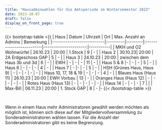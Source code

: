 ```yaml
---
title: "Hausadminwahlen für die Amtsperiode im Wintersemester 2023"
date: 2023-10-07
draft: false
display_on_front_page: true
---
```


{{< bootstrap-table >}}
| Haus                      | Datum    | Uhrzeit | Ort                      | Max. Anzahl an Admins | Bemerkung |
|---------------------------|:---------|:--------|:-------------------------|----------------------:|-----------|
| MKH und O2 Wohnwürfel     | 26.10.23 | 20:00   | 1.Stock         | 9                     |     -      |
| Haus 2                    | 30.10.23| 20:00 | 2A Erdgeschoss GAP    | 5                     |   -        |
| Haus 3                    | 24.10.23 | 20:00   | zwischen dem Haus 3b und 3d | 6                   |   -        |
| EWH                       | -               | -          | -                                 | 11                    |    -       |
| Haus 5 & 8              |-                | -         | -                                   | 5                     |     -      |
| Haus 6                    | -               | -          |      -                               | 4                     |    -       |
| Haus 7                    | -              |-            |     -                                | 5                     |    -       |
| HSH (Grünes Haus, Haus 9) |   -       |    -     |           -               |          -             |     -      |
| Haus 10, 17, 18 & 19      |  -     |    -      |              -                               | 4                     |    -       |
| Blaues Haus (Haus 11)     | 26.10.23   |   20:00 |   EWH Vorbau  |  13                 |      -     |
| Oranges Haus (Haus 12)    |  -        |     -    |          -                |             -          |     -      |
| Rotes Haus (Haus 13)      |    -      |    -     |             -             |            -           |      -     |
| Haus 14                   |     -    |     -        |                   -                                         | 7                    |           |
| Max-Bill                  |     06.11.23      |     20:00      |  1. Stock GAP                                         | 8                     |      -     |-
{{< /bootstrap-table >}}

&nbsp;

Wenn in einem Haus mehr Administratoren gewählt werden möchten als möglich ist, können sich diese auf der
Mitgliedervollversammlung zu Sonderadministratoren wählen lassen. Für die Anzahl der Sonderadministratoren gibt es keine
Begrenzung.
